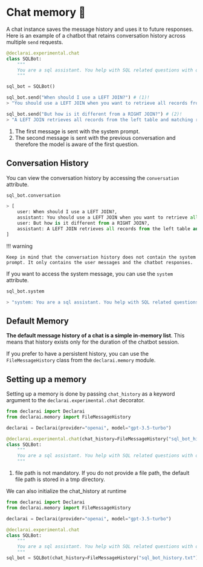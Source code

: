 # Chat memory :brain:

A chat instance saves the message history and uses it to future responses.
Here is an example of a chatbot that retains conversation history across multiple `send` requests.
```py
@declarai.experimental.chat
class SQLBot:
    """
    You are a sql assistant. You help with SQL related questions with one-line answers.
    """

sql_bot = SQLBot()

sql_bot.send("When should I use a LEFT JOIN?") # (1)!
> "You should use a LEFT JOIN when you want to retrieve all records from the left table and matching records from the right table."

sql_bot.send("But how is it different from a RIGHT JOIN?") # (2)!
> "A LEFT JOIN retrieves all records from the left table and matching records from the right table, while a RIGHT JOIN retrieves all records from the right table and matching records from the left table."
```

1. The first message is sent with the system prompt.
2. The second message is sent with the previous conversation and therefore the model is aware of the first question.


## Conversation History
You can view the conversation history by accessing the `conversation` attribute.

```py
sql_bot.conversation

> [
    user: When should I use a LEFT JOIN?, 
    assistant: You should use a LEFT JOIN when you want to retrieve all records from the left table and matching records from the right table.,
    user: But how is it different from a RIGHT JOIN?,
    assistant: A LEFT JOIN retrieves all records from the left table and matching records from the right table, while a RIGHT JOIN retrieves all records from the right table and matching records from the left table.
]

```

!!! warning
    
    Keep in mind that the conversation history does not contain the system prompt. It only contains the user messages and the chatbot responses.

If you want to access the system message, you can use the `system` attribute.

```py
sql_bot.system

> "system: You are a sql assistant. You help with SQL related questions with one-line answers.\n"
```


## Default Memory

**The default message history of a chat is a simple in-memory list**. This means that history exists only for the duration of the chatbot session.

If you prefer to have a persistent history, you can use the `FileMessageHistory` class from the `declarai.memory` module.


## Setting up a memory
Setting up a memory is done by passing `chat_history` as a keyword argument to the `declarai.experimental.chat` decorator.

```py
from declarai import Declarai
from declarai.memory import FileMessageHistory

declarai = Declarai(provider="openai", model="gpt-3.5-turbo")

@declarai.experimental.chat(chat_history=FileMessageHistory("sql_bot_history.txt")) # (1)!
class SQLBot:
    """
    You are a sql assistant. You help with SQL related questions with one-line answers.
    """
```

1. file path is not mandatory. If you do not provide a file path, the default file path is stored in a tmp directory.

We can also initialize the chat_history at runtime

```py
from declarai import Declarai
from declarai.memory import FileMessageHistory

declarai = Declarai(provider="openai", model="gpt-3.5-turbo")

@declarai.experimental.chat
class SQLBot:
    """
    You are a sql assistant. You help with SQL related questions with one-line answers.
    """
sql_bot = SQLBot(chat_history=FileMessageHistory("sql_bot_history.txt"))
```



